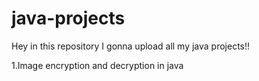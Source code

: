# java-projects
Hey in this repository I gonna upload all my java projects!!</br>

1.Image encryption and decryption in java
